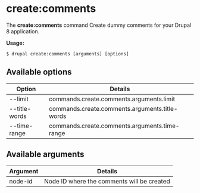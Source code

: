 # create:comments
The **create:comments** command Create dummy comments for your Drupal 8 application.

**Usage:**
```
$ drupal create:comments [arguments] [options] 
```

## Available options
Option | Details
-------|-------------
--limit | commands.create.comments.arguments.limit
--title-words | commands.create.comments.arguments.title-words
--time-range | commands.create.comments.arguments.time-range

## Available arguments
Argument | Details
---------|-------------
node-id | Node ID where the comments will be created
